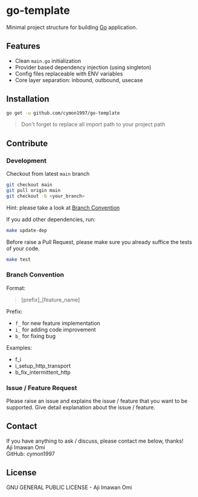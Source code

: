 # go-template

Minimal project structure for building [Go](https://golang.org) application.

## Features

- Clean `main.go` initialization
- Provider based dependency injection (using singleton)
- Config files replaceable with ENV variables 
- Core layer separation: inbound, outbound, usecase 

## Installation

```bash
go get -u github.com/cymon1997/go-template
```

> Don't forget to replace all import path to your project path

## Contribute

### Development

Checkout from latest `main` branch
```bash
git checkout main 
git pull origin main 
git checkout -b <your_branch>
```
Hint: please take a look at [Branch Convention](#branch-convention)

If you add other dependencies, run:
```bash
make update-dep 
```

Before raise a Pull Request, please make sure you already suffice the tests of your code.

```bash
make test
```

### Branch Convention

Format:
> [prefix]_[feature_name]

Prefix:
- `f_` for new feature implementation
- `i_` for adding code improvement
- `b_` for fixing bug

Examples:
- f_i
- i_setup_http_transport
- b_fix_intermittent_http

### Issue / Feature Request

Please raise an issue and explains the issue / feature that you want to be supported.
Give detail explanation about the issue / feature.

## Contact

If you have anything to ask / discuss, please contact me below, thanks!   
Aji Imawan Omi  
GitHub: cymon1997

## License

GNU GENERAL PUBLIC LICENSE - Aji Imawan Omi